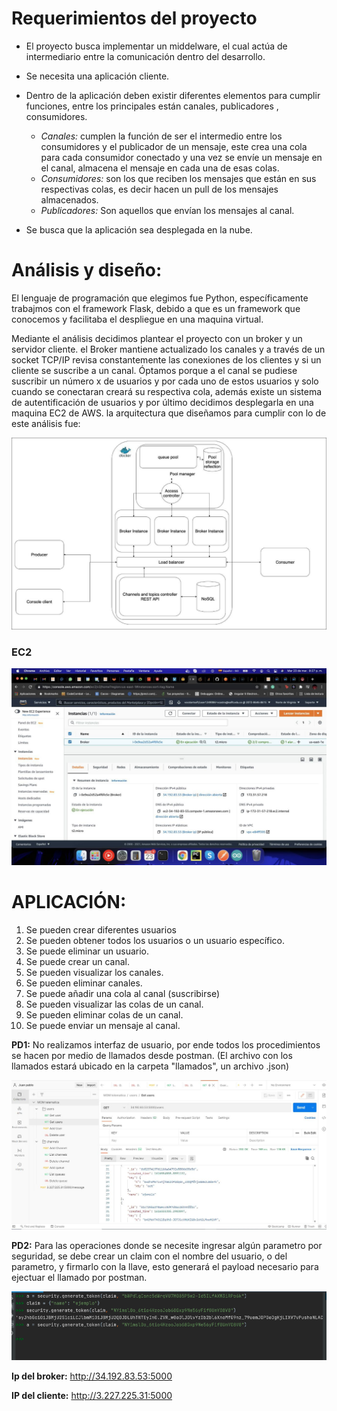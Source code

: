 # Requerimientos del proyecto

- El proyecto busca implementar un middelware, el cual actúa de intermediario entre la comunicación dentro del desarrollo.
- Se necesita una aplicación cliente.
- Dentro de la aplicación deben existir diferentes elementos para cumplir funciones, entre los principales están canales, publicadores , consumidores.
    - *Canales:* cumplen la función de ser el intermedio entre los consumidores y el publicador de un mensaje, este crea una cola para cada consumidor conectado y una vez se envíe un mensaje en el canal, almacena el mensaje en cada una de esas colas.  
    - *Consumidores:* son los que reciben los mensajes que están en sus respectivas colas, es decir hacen un pull de los mensajes almacenados.
    - *Publicadores:* Son aquellos que envían los mensajes al canal.

- Se busca que la aplicación sea desplegada en la nube.


# Análisis y diseño: 

El lenguaje de programación que elegimos fue Python, específicamente trabajmos con el framework Flask, debido a que es un framework que conocemos y facilitaba el despliegue en una maquina virtual. 

Mediante el análisis decidimos plantear el proyecto con un broker y un servidor cliente. el Broker mantiene actualizado los canales y a través de un socket TCP/IP revisa constantemente las conexiones de los clientes y si un cliente se suscribe a un canal. Óptamos porque a el canal se pudiese suscribir un número x de usuarios y por cada uno de estos usuarios y solo cuando se conectaran creará su respectiva cola, además existe un sistema de autentificación de usuarios y por último decidimos desplegarla en una maquina EC2 de AWS. la arquitectura que diseñamos para cumplir con lo de este análisis fue: 

![arquitectura](images/arq.jpeg)

### EC2

![aws](images/aws.jpeg)

# APLICACIÓN: 

1) Se pueden crear diferentes usuarios
2) Se pueden obtener todos los usuarios o un usuario específico.
3) Se puede eliminar un usuario.
4) Se puede crear un canal. 
5) Se pueden visualizar los canales.
6) Se pueden eliminar canales.
7) Se puede añadir una cola al canal (suscribirse)
8) Se pueden visualizar las colas de un canal.
9) Se pueden eliminar colas de un canal.
10) Se puede enviar un mensaje al canal.

**PD1:** No realizamos interfaz de usuario, por ende todos los procedimientos se hacen por medio de llamados desde postman. (El archivo con los llamados estará ubicado en la carpeta "llamados", un archivo .json)

![postman](images/postman.JPG)


**PD2:** Para las operaciones donde se necesite ingresar algún parametro por seguridad, se debe crear un claim con el nombre del usuario, o del parametro, y firmarlo con la llave, esto generará el payload necesario para ejectuar el llamado por postman. 


 ![claim](images/claim.png)


**Ip del broker:** http://34.192.83.53:5000

**IP del cliente:** http://3.227.225.31:5000



